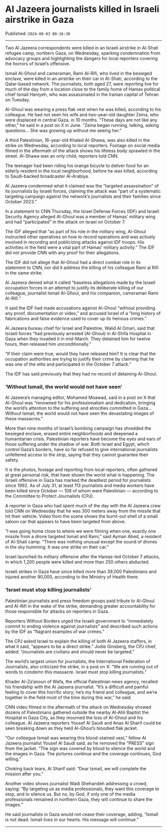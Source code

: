 # Al Jazeera journalists killed in Israeli airstrike in Gaza

Published :`2024-08-03 09:16:30`

---

Two Al Jazeera correspondents were killed in an Israeli airstrike in Al-Shati refugee camp, northern Gaza, on Wednesday, sparking condemnation from advocacy groups and highlighting the dangers for local reporters covering the horrors of Israel’s offensive.

Ismail Al-Ghoul and cameraman, Rami Al-Rifi, who lived in the besieged enclave, were killed in an airstrike on their car in Al-Shati, according to the Qatar-based network. The journalists, both aged 27, were reporting live for much of the day from a location close to the family home of Hamas political chief Ismail Haniyeh, who was assassinated in the Iranian capital of Tehran on Tuesday.

Al-Ghoul was wearing a press flak vest when he was killed, according to his colleague. He had not seen his wife and two-year-old daughter Zeina, who were displaced in central Gaza, in 10 months. “These days are not like any other,” he said in a post on X in June. “Zeina began running, talking, asking questions… She was growing up without me seeing her.”

A third Palestinian, 16-year-old Khaled Al-Shawa, was also killed in the strike on Wednesday, according to local reporters. Footage on social media filmed in the aftermath of the attack shows his lifeless body sprawled in the street. Al-Shawa was an only child, reporters told CNN.

The teenager had been riding his orange bicycle to deliver food for an elderly resident in the local neighborhood, before he was killed, according to Saudi-backed broadcaster Al-Arabiya.

Al Jazeera condemned what it claimed was the “targeted assassination” of its journalists by Israeli forces, claiming the attack was “part of a systematic targeting campaign against the network’s journalists and their families since October 2023.”

In a statement to CNN Thursday, the Israel Defense Forces (IDF) and Israeli Security Agency alleged Al-Ghoul was a member of Hamas’ military wing and had “participated” in the attack on Israel on October 7.

The IDF alleged that “as part of his role in the military wing, Al-Ghoul instructed other operatives on how to record operations and was actively involved in recording and publicizing attacks against IDF troops. His activities in the field were a vital part of Hamas’ military activity.” The IDF did not provide CNN with any proof for their allegations.

The IDF did not allege that Al-Ghoul had a direct combat role in its statement to CNN, nor did it address the killing of his colleague Rami al Rifi in the same strike.

Al Jazeera denied what it called “baseless allegations made by the Israeli occupation forces in an attempt to justify its deliberate killing of our colleague, journalist Ismail Al-Ghoul, and his companion, cameraman Rami Al-Rifi.”

It said the IDF had made accusations against Al-Ghoul “without providing any proof, documentation or video,” and accused Israel of a “long history of fabrications and false evidence used to cover up its heinous crimes.”

Al Jazeera bureau chief for Israel and Palestine, Walid Al Omari, said that Israeli forces “had previously arrested (Al-Ghoul) in Al-Shifa Hospital in Gaza when they invaded it in mid-March. They detained him for twelve hours, then released him unconditionally.”

“If their claim were true, would they have released him? It is clear that the occupation authorities are trying to justify their crime by claiming that he was one of the elite and participated in the October 7 attack.”

The IDF has said previously that they had no record of detaining Al-Ghoul.

### ‘Without Ismail, the world would not have seen’

Al Jazeera’s managing editor, Mohamed Moawad, said in a post on X that Al-Ghoul was “renowned for his professionalism and dedication, bringing the world’s attention to the suffering and atrocities committed in Gaza… Without Ismail, the world would not have seen the devastating images of these massacres.”

More than nine months of Israel’s bombing campaign has shredded the besieged enclave, erased entire neighborhoods and deepened a humanitarian crisis. Palestinian reporters have become the eyes and ears of those suffering under the shadow of war. Both Israel and Egypt, which control Gaza’s borders, have so far refused to give international journalists unfettered access to the strip, saying that they cannot guarantee their safety.

It is the photos, footage and reporting from local reporters, often gathered at great personal risk, that have shown the world what is happening. The Israeli offensive in Gaza has marked the deadliest period for journalists since 1992. As of July 31, at least 113 journalists and media workers have been killed since October — 108 of whom were Palestinian — according to the Committee to Protect Journalists (CPJ).

A reporter in Gaza who had spent much of the day with the Al Jazeera crew told CNN on Wednesday that he was 300 meters away from the missile that hit their vehicle. Video from the scene shows the burnt-out shell of a small saloon car that appears to have been targeted from above.

“I was going home close to where we were filming when one, exactly one missile from a drone targeted Ismail and Rami,” said Ayman Abed, a resident of Al-Shati camp. “There was nothing unusual except the sound of drones in the sky humming. It was one strike on their car.”

Israel launched its military offensive after the Hamas-led October 7 attacks, in which 1,200 people were killed and more than 250 others abducted.

Israeli strikes in Gaza have since killed more than 39,000 Palestinians and injured another 90,000, according to the Ministry of Health there.

### ‘Israel must stop killing journalists’

Palestinian journalists and press freedom groups paid tribute to Al-Ghoul and Al-Rifi in the wake of the strike, demanding greater accountability for those responsible for attacks on reporters in Gaza.

Reporters Without Borders urged the Israeli government to “immediately commit to ending violence against journalists” and described such actions by the IDF as “flagrant examples of war crimes.”

The CPJ asked Israel to explain the killing of both Al Jazeera staffers, in what it said, “appears to be a direct strike.” Jodie Ginsberg, the CPJ chief, added: “Journalists are civilians and should never be targeted.”

The world’s largest union for journalists, the International Federation of Journalists, also criticized the strike, in a post on X: “We are running out of words to condemn this massacre. Israel must stop killing journalists.”

Khader Al-Za’anoun of Wafa, the official Palestinian news agency, recalled his friendship with the Al Jazeera journalist. “It’s a difficult and painful feeling to cover this horrific story; he’s my friend and colleague, and we’re together in the field most of the time during this war,” he said.

CNN video filmed in the aftermath of the attack on Wednesday showed dozens of Palestinians gathered outside the nearby Al-Ahli Baptist the Hospital in Gaza City, as they mourned the loss of Al-Ghoul and his colleague. Al Jazeera reporters Yousef Al Saudi and Anas Al Sharif could be seen breaking down as they held Al-Ghoul’s bloodied flak jacket.

“Our colleague Ismail was wearing this blood-stained vest,” fellow Al Jazeera journalist Yousef Al Saudi said, as he removed the “PRESS” sign from the jacket. “The sign was covered by blood to silence the world and the images in Gaza. The pictures continue and the coverage continues, God willing.”

Choking back tears, Al Sharif said: “Dear Ismail, we will complete the mission after you.”

Another video shows journalist Wadi Shehandeh addressing a crowd, saying: “By targeting us as media professionals, they want this coverage to stop, and to silence us. But no, by God, if only one of the media professionals remained in northern Gaza, they will continue to share the images.”

He said journalists in Gaza would not cease their coverage, adding, “Ismail is not dead. Ismail lives in our hearts. His message will continue.”

---

